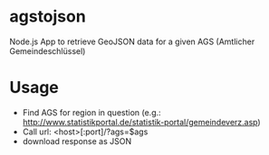 # agstojson

Node.js App to retrieve GeoJSON data for a given AGS (Amtlicher Gemeindeschlüssel)

Usage
=====
* Find AGS for region in question (e.g.: http://www.statistikportal.de/statistik-portal/gemeindeverz.asp)
* Call url: &lt;host&gt;[:port]/?ags=$ags
* download response as JSON
